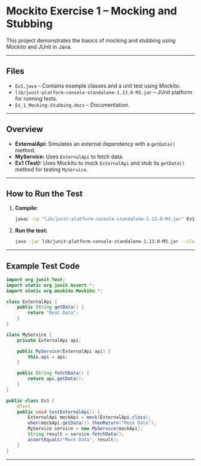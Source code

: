 # Mockito Exercise 1 – Mocking and Stubbing

This project demonstrates the basics of mocking and stubbing using Mockito and JUnit in Java.

---

## Files

- `Ex1.java` – Contains example classes and a unit test using Mockito.
- `lib/junit-platform-console-standalone-1.13.0-M3.jar` – JUnit platform for running tests.
- `Ex_1_Mocking-Stubbing.docx` – Documentation.

---

## Overview

- **ExternalApi:** Simulates an external dependency with a `getData()` method.
- **MyService:** Uses `ExternalApi` to fetch data.
- **Ex1 (Test):** Uses Mockito to mock `ExternalApi` and stub its `getData()` method for testing `MyService`.

---

## How to Run the Test

1. **Compile:**
   ```sh
   javac -cp "lib/junit-platform-console-standalone-1.13.0-M3.jar" Ex1.java
   ```

2. **Run the test:**
   ```sh
   java -jar lib/junit-platform-console-standalone-1.13.0-M3.jar --class-path . --scan-class-path
   ```

---

## Example Test Code

```java
import org.junit.Test;
import static org.junit.Assert.*;
import static org.mockito.Mockito.*;

class ExternalApi {
    public String getData() {
        return "Real Data";
    }
}

class MyService {
    private ExternalApi api;

    public MyService(ExternalApi api) {
        this.api = api;
    }

    public String fetchData() {
        return api.getData();
    }
}

public class Ex1 {
    @Test
    public void testExternalApi() {
        ExternalApi mockApi = mock(ExternalApi.class);
        when(mockApi.getData()).thenReturn("Mock Data");
        MyService service = new MyService(mockApi);
        String result = service.fetchData();
        assertEquals("Mock Data", result);
    }
}
```

---
